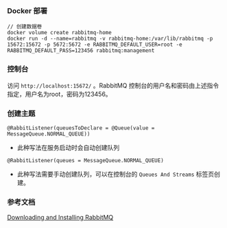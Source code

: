 ### Docker 部署
```
// 创建数据卷
docker volume create rabbitmq-home
docker run -d --name=rabbitmq -v rabbitmq-home:/var/lib/rabbitmq -p 15672:15672 -p 5672:5672 -e RABBITMQ_DEFAULT_USER=root -e RABBITMQ_DEFAULT_PASS=123456 rabbitmq:management
```

### 控制台

访问 `http://localhost:15672/` 。RabbitMQ 控制台的用户名和密码由上述指令指定，用户名为root，密码为123456。

### 创建主题
```
@RabbitListener(queuesToDeclare = @Queue(value = MessageQueue.NORMAL_QUEUE))
```
- 此种写法在服务启动时会自动创建队列

```
@RabbitListener(queues = MessageQueue.NORMAL_QUEUE)
```
- 此种写法需要手动创建队列，可以在控制台的 `Queues And Streams` 标签页创建。

### 参考文档

[Downloading and Installing RabbitMQ](https://www.rabbitmq.com/download.html)
